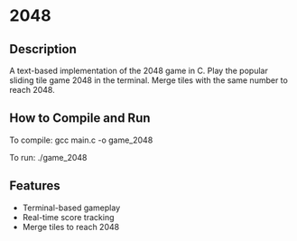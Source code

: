# 2048

## Description
A text-based implementation of the 2048 game in C.
Play the popular sliding tile game 2048 in the terminal. Merge tiles with the same number to reach 2048.

## How to Compile and Run
To compile:
gcc main.c -o game_2048

To run:
./game_2048

## Features
- Terminal-based gameplay
- Real-time score tracking
- Merge tiles to reach 2048
